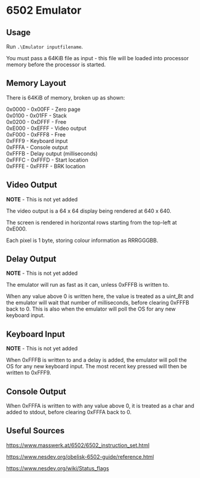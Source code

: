 # 6502 Emulator

## Usage

Run `.\Emulator inputfilename`.

You must pass a 64KiB file as input -
this file will be loaded into processor memory before the processor is started.

## Memory Layout

There is 64KiB of memory, broken up as shown:

0x0000 - 0x00FF - Zero page\
0x0100 - 0x01FF - Stack\
0x0200 - 0xDFFF - Free\
0xE000 - 0xEFFF - Video output\
0xF000 - 0xFFF8 - Free\
0xFFF9 - Keyboard input\
0xFFFA - Console output\
0xFFFB - Delay output (milliseconds)\
0xFFFC - 0xFFFD - Start location\
0xFFFE - 0xFFFF - BRK location

## Video Output

**NOTE** - This is not yet added

The video output is a 64 x 64 display being rendered at 640 x 640.

The screen is rendered in horizontal rows starting from the top-left at 0xE000.

Each pixel is 1 byte, storing colour information as RRRGGGBB.

## Delay Output

**NOTE** - This is not yet added

The emulator will run as fast as it can, unless 0xFFFB is written to.

When any value above 0 is written here, the value is treated as a uint_8t and the emulator will wait that number of milliseconds, before clearing 0xFFFB back to 0.
This is also when the emulator will poll the OS for any new keyboard input.

## Keyboard Input

**NOTE** - This is not yet added

When 0xFFFB is written to and a delay is added, the emulator will poll the OS for any new keyboard input.
The most recent key pressed will then be written to 0xFFF9.

## Console Output

When 0xFFFA is written to with any value above 0, it is treated as a char and added to stdout,
before clearing 0xFFFA back to 0.

## Useful Sources

https://www.masswerk.at/6502/6502_instruction_set.html

https://www.nesdev.org/obelisk-6502-guide/reference.html

https://www.nesdev.org/wiki/Status_flags